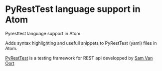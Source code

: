 # PyRestTest language support in Atom 
Pyresttest language support in Atom

Adds syntax highlighting and usefull snippets to PyRestTest (yaml) files in Atom.

[PyRestTest](https://github.com/svanoort/pyresttest) is a testing framework for REST api developped by [Sam Van Oort](https://github.com/svanoort) 
